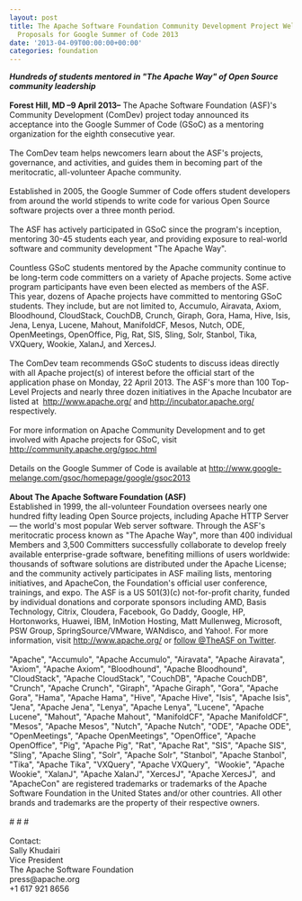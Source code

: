 ```yaml
---
layout: post
title: The Apache Software Foundation Community Development Project Welcomes Student
  Proposals for Google Summer of Code 2013
date: '2013-04-09T00:00:00+00:00'
categories: foundation
---
```

<div><b><i>Hundreds of students mentored in &quot;The Apache Way&quot; of Open Source community leadership</i></b></div> 
  <div><br /></div> 
  <div><b>Forest Hill, MD –9 April 2013–</b> The Apache Software Foundation (ASF)'s Community Development (ComDev) project today announced its acceptance into the Google Summer of Code (GSoC) as a mentoring organization for the eighth consecutive year.</div> 
  <div><br /></div> 
  <div>The ComDev team helps newcomers learn about the ASF's projects, governance, and activities, and guides them in becoming part of the meritocratic, all-volunteer Apache community.</div> 
  <div><br /></div> 
  <div>Established in 2005, the Google Summer of Code offers student developers from around the world stipends to write code for various Open Source software projects over a three month period.</div> 
  <div><br /></div> 
  <div>The ASF has actively participated in GSoC since the program's inception, mentoring 30-45 students each year, and providing exposure to real-world software and community development &quot;The Apache Way&quot;.</div> 
  <div><br /></div> 
  <div>Countless GSoC students mentored by the Apache community continue to be long-term code committers on a variety of Apache projects. Some active program participants have even been elected as members of the ASF.</div> 
  <div> </div> 
  <div>This year, dozens of Apache projects have committed to mentoring GSoC students. They include, but are not limited to, Accumulo, Airavata, Axiom, Bloodhound, CloudStack, CouchDB, Crunch, Giraph, Gora, Hama, Hive, Isis, Jena, Lenya, Lucene, Mahout, ManifoldCF, Mesos, Nutch, ODE, OpenMeetings, OpenOffice, Pig, Rat, SIS, Sling, Solr, Stanbol, Tika, VXQuery, Wookie, XalanJ, and XercesJ.&nbsp;</div> 
  <div><br /></div> 
  <div>The ComDev team recommends GSoC students to discuss ideas directly with all Apache project(s) of interest before the official start of the application phase on Monday, 22 April 2013. The ASF's more than 100 Top-Level Projects and nearly three dozen initiatives in the Apache Incubator are listed at &nbsp;<a href="http://www.apache.org/">http://www.apache.org/</a> and <a href="http://incubator.apache.org/">http://incubator.apache.org/</a> respectively.</div> 
  <div><br /></div> 
  <div>For more information on Apache Community Development and to get involved with Apache projects for GSoC, visit <a href="http://community.apache.org/gsoc.html">http://community.apache.org/gsoc.html</a></div> 
  <div><br /></div> 
  <div>Details on the Google Summer of Code is available at <a href="http://www.google-melange.com/gsoc/homepage/google/gsoc2013">http://www.google-melange.com/gsoc/homepage/google/gsoc2013</a></div> 
  <div><br /></div> 
  <div><b>About The Apache Software Foundation (ASF)</b></div> 
  <div>Established in 1999, the all-volunteer Foundation oversees nearly one hundred fifty leading Open Source projects, including Apache HTTP Server — the world's most popular Web server software. Through the ASF's meritocratic process known as &quot;The Apache Way&quot;, more than 400 individual Members and 3,500 Committers successfully collaborate to develop freely available enterprise-grade software, benefiting millions of users worldwide: thousands of software solutions are distributed under the Apache License; and the community actively participates in ASF mailing lists, mentoring initiatives, and ApacheCon, the Foundation's official user conference, trainings, and expo. The ASF is a US 501(3)(c) not-for-profit charity, funded by individual donations and corporate sponsors including AMD, Basis Technology, Citrix, Cloudera, Facebook, Go Daddy, Google, HP, Hortonworks, Huawei, IBM, InMotion Hosting, Matt Mullenweg, Microsoft, PSW Group, SpringSource/VMware, WANdisco, and Yahoo!. For more information, visit <a href="http://www.apache.org/">http://www.apache.org/</a> or <a href="https://twitter.com/TheASF">follow @TheASF on Twitter</a>.</div> 
  <div><br /></div> 
  <div>&quot;Apache&quot;, &quot;Accumulo&quot;, &quot;Apache Accumulo&quot;, &quot;Airavata&quot;, &quot;Apache Airavata&quot;, &quot;Axiom&quot;, &quot;Apache Axiom&quot;, &quot;Bloodhound&quot;, &quot;Apache Bloodhound&quot;, &quot;CloudStack&quot;, &quot;Apache CloudStack&quot;, &quot;CouchDB&quot;, &quot;Apache CouchDB&quot;, &quot;Crunch&quot;, &quot;Apache Crunch&quot;, &quot;Giraph&quot;, &quot;Apache Giraph&quot;, &quot;Gora&quot;, &quot;Apache Gora&quot;, &quot;Hama&quot;, &quot;Apache Hama&quot;, &quot;Hive&quot;, &quot;Apache Hive&quot;, &quot;Isis&quot;, &quot;Apache Isis&quot;, &quot;Jena&quot;, &quot;Apache Jena&quot;, &quot;Lenya&quot;, &quot;Apache Lenya&quot;, &quot;Lucene&quot;, &quot;Apache Lucene&quot;, &quot;Mahout&quot;, &quot;Apache Mahout&quot;, &quot;ManifoldCF&quot;, &quot;Apache ManifoldCF&quot;, &quot;Mesos&quot;, &quot;Apache Mesos&quot;, &quot;Nutch&quot;, &quot;Apache Nutch&quot;, &quot;ODE&quot;, &quot;Apache ODE&quot;, &quot;OpenMeetings&quot;, &quot;Apache OpenMeetings&quot;, &quot;OpenOffice&quot;, &quot;Apache OpenOffice&quot;, &quot;Pig&quot;, &quot;Apache Pig&quot;, &quot;Rat&quot;, &quot;Apache Rat&quot;, &quot;SIS&quot;, &quot;Apache SIS&quot;, &quot;Sling&quot;, &quot;Apache Sling&quot;, &quot;Solr&quot;, &quot;Apache Solr&quot;, &quot;Stanbol&quot;, &quot;Apache Stanbol&quot;, &quot;Tika&quot;, &quot;Apache Tika&quot;, &quot;VXQuery&quot;, &quot;Apache VXQuery&quot;, &nbsp;&quot;Wookie&quot;, &quot;Apache Wookie&quot;, &quot;XalanJ&quot;, &quot;Apache XalanJ&quot;, &quot;XercesJ&quot;, &quot;Apache XercesJ&quot;, &nbsp;and &quot;ApacheCon&quot; are registered trademarks or trademarks of the Apache Software Foundation in the United States and/or other countries. All other brands and trademarks are the property of their respective owners.</div> 
  <div><br /></div> 
  <div># # #</div> 
  <div><br /></div> 
  <div>Contact:</div> 
  <div>Sally Khudairi</div> 
  <div>Vice President</div> 
  <div>The Apache Software Foundation</div> 
  <div>press@apache.org</div> 
  <div>+1 617 921 8656</div>
